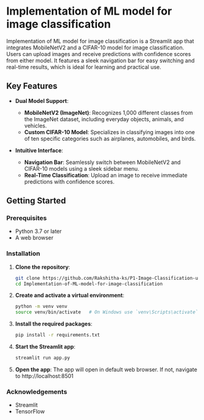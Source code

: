 # Implementation of ML model for image classification

Implementation of ML model for image classification is a Streamlit app that integrates MobileNetV2 and a CIFAR-10 model for image classification. Users can upload images and receive predictions with confidence scores from either model. It features a sleek navigation bar for easy switching and real-time results, which is ideal for learning and practical use.

## Key Features

- **Dual Model Support**:

  - **MobileNetV2 (ImageNet)**: Recognizes 1,000 different classes from the ImageNet dataset, including everyday objects, animals, and vehicles.
  - **Custom CIFAR-10 Model**: Specializes in classifying images into one of ten specific categories such as airplanes, automobiles, and birds.

- **Intuitive Interface**:
  - **Navigation Bar**: Seamlessly switch between MobileNetV2 and CIFAR-10 models using a sleek sidebar menu.
  - **Real-Time Classification**: Upload an image to receive immediate predictions with confidence scores.

## Getting Started

### Prerequisites

- Python 3.7 or later
- A web browser

### Installation

1. **Clone the repository**:
   ```bash
   git clone https://github.com/Rakshitha-ks/P1-Image-Classification-using-Machine-Learning-AICTE-Internship
   cd Implementation-of-ML-model-for-image-classification
   ```
2. **Create and activate a virtual environment**:
   ```bash
   python -m venv venv
   source venv/bin/activate   # On Windows use `venv\Scripts\activate`
   ```
3. **Install the required packages**:
   ```bash
   pip install -r requirements.txt
   ```
4. **Start the Streamlit app**:
   ```bash
   streamlit run app.py
   ```
5. **Open the app**:
   The app will open in default web browser. If not, navigate to http://localhost:8501

### Acknowledgements

- Streamlit
- TensorFlow
